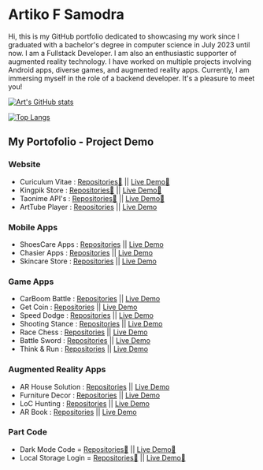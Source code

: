 # Artiko F Samodra

Hi, this is my GitHub portfolio dedicated to showcasing my work since I graduated with a bachelor's degree in computer science in July 2023 until now. I am a Fullstack Developer. I am also an enthusiastic supporter of augmented reality technology. I have worked on multiple projects involving Android apps, diverse games, and augmented reality apps. Currently, I am immersing myself in the role of a backend developer. It's a pleasure to meet you!

[![Art's GitHub stats](https://github-readme-stats.vercel.app/api?username=artikosamodra&hide=prs&count_private=true&show_icons=true&theme=radical)](https://github.com/artikosamodra/github-readme-stats)

[![Top Langs](https://github-readme-stats.vercel.app/api/top-langs/?username=artikosamodra&count_private=true&show_icons=true&langs_count=10&theme=radical)](https://github.com/artikosamodra/github-readme-stats)

## My Portofolio - Project Demo
### Website
- Curiculum Vitae    : [Repositories📁](https://github.com/artikosamodra/cv-boostrap) || [Live Demo🚀]( https://artikosamodra.github.io/mcv/)
- Kingpik Store      : [Repositories📁](https://github.com/artikosamodra/kingpik-store) || [Live Demo🚀](https://artikosamodra.github.io/kingpik-store/)
- Taonime API's      : [Repositories📁](https://github.com/artikosamodra/taonime-app-nextjs) || [Live Demo🚀]( https://taonime-app-v1.vercel.app/)
- ArtTube Player     : [Repositories](https://github.com/artikosamodra/video-player-web) || [Live Demo](https://artikosamodra.github.io/video-player-web/)
### Mobile Apps
- ShoesCare Apps     : [Repositories]() || [Live Demo]()
- Chasier Apps       : [Repositories]() || [Live Demo]()
- Skincare Store     : [Repositories]() || [Live Demo]()

### Game Apps
- CarBoom Battle     : [Repositories]() || [Live Demo]()
- Get Coin           : [Repositories]() || [Live Demo]()
- Speed Dodge        : [Repositories]() || [Live Demo]()
- Shooting Stance    : [Repositories]() || [Live Demo]()
- Race Chess         : [Repositories]() || [Live Demo]()
- Battle Sword       : [Repositories]() || [Live Demo]()
- Think & Run        : [Repositories]() || [Live Demo]()

### Augmented Reality Apps
- AR House Solution  : [Repositories]() || [Live Demo]()
- Furniture Decor    : [Repositories]() || [Live Demo]()
- LoC Hunting        : [Repositories]() || [Live Demo]()
- AR Book            : [Repositories]() || [Live Demo]()


### Part Code
- Dark Mode Code = [Repositories📁](https://github.com/artikosamodra/DarkMode-Web) || [Live Demo🚀](https://artikosamodra.github.io/DarkMode-Web/)
- Local Storage Login = [Repositories📁](https://github.com/artikosamodra/Local-Storage) || [Live Demo🚀](https://artikosamodra.github.io/Local-Storage/)

